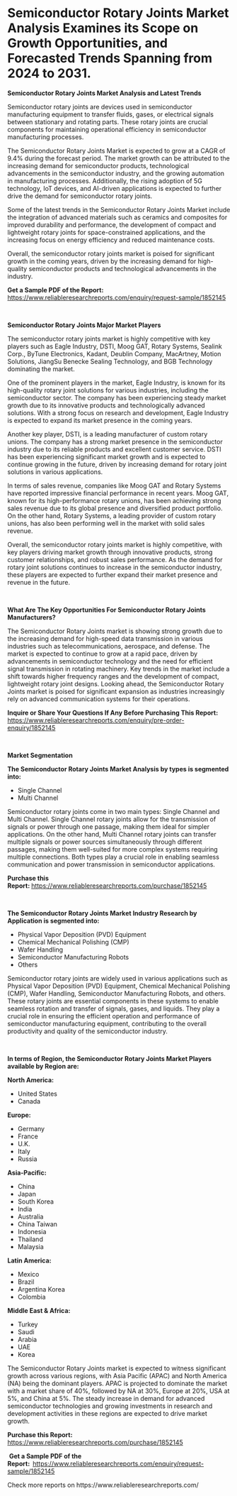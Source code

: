 <p><h1>Semiconductor Rotary Joints Market Analysis Examines its Scope on Growth Opportunities, and Forecasted Trends Spanning from 2024 to 2031.</h1></p><p><strong>Semiconductor Rotary Joints Market Analysis and Latest Trends</strong></p>
<p><p>Semiconductor rotary joints are devices used in semiconductor manufacturing equipment to transfer fluids, gases, or electrical signals between stationary and rotating parts. These rotary joints are crucial components for maintaining operational efficiency in semiconductor manufacturing processes.</p><p>The Semiconductor Rotary Joints Market is expected to grow at a CAGR of 9.4% during the forecast period. The market growth can be attributed to the increasing demand for semiconductor products, technological advancements in the semiconductor industry, and the growing automation in manufacturing processes. Additionally, the rising adoption of 5G technology, IoT devices, and AI-driven applications is expected to further drive the demand for semiconductor rotary joints.</p><p>Some of the latest trends in the Semiconductor Rotary Joints Market include the integration of advanced materials such as ceramics and composites for improved durability and performance, the development of compact and lightweight rotary joints for space-constrained applications, and the increasing focus on energy efficiency and reduced maintenance costs.</p><p>Overall, the semiconductor rotary joints market is poised for significant growth in the coming years, driven by the increasing demand for high-quality semiconductor products and technological advancements in the industry.</p></p>
<p><strong>Get a Sample PDF of the Report:&nbsp;</strong> <a href="https://www.reliableresearchreports.com/enquiry/request-sample/1852145">https://www.reliableresearchreports.com/enquiry/request-sample/1852145</a></p>
<p>&nbsp;</p>
<p><strong>Semiconductor Rotary Joints Major Market Players</strong></p>
<p><p>The semiconductor rotary joints market is highly competitive with key players such as Eagle Industry, DSTI, Moog GAT, Rotary Systems, Sealink Corp., ByTune Electronics, Kadant, Deublin Company, MacArtney, Motion Solutions, JiangSu Benecke Sealing Technology, and BGB Technology dominating the market.</p><p>One of the prominent players in the market, Eagle Industry, is known for its high-quality rotary joint solutions for various industries, including the semiconductor sector. The company has been experiencing steady market growth due to its innovative products and technologically advanced solutions. With a strong focus on research and development, Eagle Industry is expected to expand its market presence in the coming years.</p><p>Another key player, DSTI, is a leading manufacturer of custom rotary unions. The company has a strong market presence in the semiconductor industry due to its reliable products and excellent customer service. DSTI has been experiencing significant market growth and is expected to continue growing in the future, driven by increasing demand for rotary joint solutions in various applications.</p><p>In terms of sales revenue, companies like Moog GAT and Rotary Systems have reported impressive financial performance in recent years. Moog GAT, known for its high-performance rotary unions, has been achieving strong sales revenue due to its global presence and diversified product portfolio. On the other hand, Rotary Systems, a leading provider of custom rotary unions, has also been performing well in the market with solid sales revenue.</p><p>Overall, the semiconductor rotary joints market is highly competitive, with key players driving market growth through innovative products, strong customer relationships, and robust sales performance. As the demand for rotary joint solutions continues to increase in the semiconductor industry, these players are expected to further expand their market presence and revenue in the future.</p></p>
<p>&nbsp;</p>
<p><strong>What Are The Key Opportunities For Semiconductor Rotary Joints Manufacturers?</strong></p>
<p><p>The Semiconductor Rotary Joints market is showing strong growth due to the increasing demand for high-speed data transmission in various industries such as telecommunications, aerospace, and defense. The market is expected to continue to grow at a rapid pace, driven by advancements in semiconductor technology and the need for efficient signal transmission in rotating machinery. Key trends in the market include a shift towards higher frequency ranges and the development of compact, lightweight rotary joint designs. Looking ahead, the Semiconductor Rotary Joints market is poised for significant expansion as industries increasingly rely on advanced communication systems for their operations.</p></p>
<p><strong>Inquire or Share Your Questions If Any Before Purchasing This Report:</strong> <a href="https://www.reliableresearchreports.com/enquiry/pre-order-enquiry/1852145">https://www.reliableresearchreports.com/enquiry/pre-order-enquiry/1852145</a></p>
<p>&nbsp;</p>
<p><strong>Market Segmentation</strong></p>
<p><strong>The Semiconductor Rotary Joints Market Analysis by types is segmented into:</strong></p>
<p><ul><li>Single Channel</li><li>Multi Channel</li></ul></p>
<p><p>Semiconductor rotary joints come in two main types: Single Channel and Multi Channel. Single Channel rotary joints allow for the transmission of signals or power through one passage, making them ideal for simpler applications. On the other hand, Multi Channel rotary joints can transfer multiple signals or power sources simultaneously through different passages, making them well-suited for more complex systems requiring multiple connections. Both types play a crucial role in enabling seamless communication and power transmission in semiconductor applications.</p></p>
<p><strong>Purchase this Report:&nbsp;</strong><a href="https://www.reliableresearchreports.com/purchase/1852145">https://www.reliableresearchreports.com/purchase/1852145</a></p>
<p>&nbsp;</p>
<p><strong>The Semiconductor Rotary Joints Market Industry Research by Application is segmented into:</strong></p>
<p><ul><li>Physical Vapor Deposition (PVD) Equipment</li><li>Chemical Mechanical Polishing (CMP)</li><li>Wafer Handling</li><li>Semiconductor Manufacturing Robots</li><li>Others</li></ul></p>
<p><p>Semiconductor rotary joints are widely used in various applications such as Physical Vapor Deposition (PVD) Equipment, Chemical Mechanical Polishing (CMP), Wafer Handling, Semiconductor Manufacturing Robots, and others. These rotary joints are essential components in these systems to enable seamless rotation and transfer of signals, gases, and liquids. They play a crucial role in ensuring the efficient operation and performance of semiconductor manufacturing equipment, contributing to the overall productivity and quality of the semiconductor industry.</p></p>
<p>&nbsp;</p>
<p><strong>In terms of Region, the Semiconductor Rotary Joints Market Players available by Region are:</strong></p>
<p>
    <p> <strong> North America: </strong>
        <ul>
            <li>United States</li>
            <li>Canada</li>
        </ul>
        </p> 
    <p> <strong> Europe: </strong>
        <ul>
            <li>Germany</li>
            <li>France</li>
            <li>U.K.</li>
            <li>Italy</li>
            <li>Russia</li>
        </ul>
        </p> 
    <p> <strong> Asia-Pacific: </strong>
        <ul>
            <li>China</li>
            <li>Japan</li>
            <li>South Korea</li>
            <li>India</li>
            <li>Australia</li>
            <li>China Taiwan</li>
            <li>Indonesia</li>
            <li>Thailand</li>
            <li>Malaysia</li>
        </ul>
        </p> 
    <p> <strong> Latin America: </strong>
        <ul>
            <li>Mexico</li>
            <li>Brazil</li>
            <li>Argentina Korea</li>
            <li>Colombia</li>
        </ul>
        </p> 
    <p> <strong> Middle East & Africa: </strong>
        <ul>
            <li>Turkey</li>
            <li>Saudi</li>
            <li>Arabia</li>
            <li>UAE</li>
            <li>Korea</li>
        </ul>
    </p>
    </p>
<p><p>The Semiconductor Rotary Joints market is expected to witness significant growth across various regions, with Asia Pacific (APAC) and North America (NA) being the dominant players. APAC is projected to dominate the market with a market share of 40%, followed by NA at 30%, Europe at 20%, USA at 5%, and China at 5%. The steady increase in demand for advanced semiconductor technologies and growing investments in research and development activities in these regions are expected to drive market growth.</p></p>
<p><strong>Purchase this Report: </strong><a href="https://www.reliableresearchreports.com/purchase/1852145">https://www.reliableresearchreports.com/purchase/1852145</a></p>
<p>&nbsp;<strong>Get a Sample PDF of the Report:&nbsp;&nbsp;</strong><a href="https://www.reliableresearchreports.com/enquiry/request-sample/1852145">https://www.reliableresearchreports.com/enquiry/request-sample/1852145</a></p>
<p><strong></strong></p>
<p>Check more reports on https://www.reliableresearchreports.com/</p>